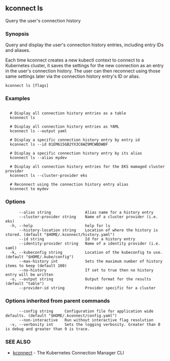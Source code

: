 ## kconnect ls

Query the user's connection history

### Synopsis


Query and display the user's connection history entries, including entry IDs and
aliases.

Each time kconnect creates a new kubectl context to connect to a Kubernetes 
cluster, it saves the settings for the new connection as an entry in the user's 
connection history.  The user can then reconnect using those same settings later 
via the connection history entry's ID or alias.


```
kconnect ls [flags]
```

### Examples

```

  # Display all connection history entries as a table
  kconnect ls

  # Display all connection history entries as YAML
  kconnect ls --output yaml

  # Display a specific connection history entry by entry id
  kconnect ls --id 01EM615GB2YX3C6WZ9MCWBDWBF

  # Display a specific connection history entry by its alias
  kconnect ls --alias mydev

  # Display all connection history entries for the EKS mamaged cluster provider
  kconnect ls --cluster-provider eks

  # Reconnect using the connection history entry alias
  kconnect to mydev

```

### Options

```
      --alias string               Alias name for a history entry
      --cluster-provider string    Name of a cluster provider (i.e. eks)
  -h, --help                       help for ls
      --history-location string    Location of where the history is stored. (default "$HOME/.kconnect/history.yaml")
      --id string                  Id for a history entry
      --identity-provider string   Name of a identity provider (i.e. saml)
  -k, --kubeconfig string          Location of the kubeconfig to use. (default "$HOME/.kube/config")
      --max-history int            Sets the maximum number of history items to keep (default 100)
      --no-history                 If set to true then no history entry will be written
  -o, --output string              Output format for the results (default "table")
      --provider-id string         Provider specific for a cluster
```

### Options inherited from parent commands

```
      --config string     Configuration file for application wide defaults. (default "$HOME/.kconnect/config.yaml")
      --non-interactive   Run without interactive flag resolution
  -v, --verbosity int     Sets the logging verbosity. Greater than 0 is debug and greater than 9 is trace.
```

### SEE ALSO

* [kconnect](index.md)	 - The Kubernetes Connection Manager CLI

